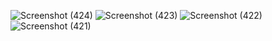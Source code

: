 
![Screenshot (424)](https://user-images.githubusercontent.com/60296904/175825548-5c60cd07-4487-4df9-8db6-966076a46ce3.png)
![Screenshot (423)](https://user-images.githubusercontent.com/60296904/175825553-9dcde4d1-b1c4-481f-b607-162329910ba4.png)
![Screenshot (422)](https://user-images.githubusercontent.com/60296904/175825555-f5ae26a7-b3d3-4c36-bda6-897fa9e43bf5.png)
![Screenshot (421)](https://user-images.githubusercontent.com/60296904/175825556-5f17da98-3097-4d0c-b454-0fdeee722ac2.png)
